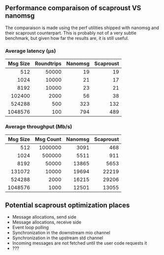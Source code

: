 ## Performance comparaison of scaproust VS nanomsg
The comparaison is made using the perf utilities shipped with nanomsg and their scaproust counterpart.
This is probably not of a very subtle benchmark, but given how far the results are, it is still useful.

### Average latency (µs)
| Msg Size | Roundtrips | Nanomsg | Scaproust |
| ---: | ---: | ---: | ---: |
| 512 | 50000 | 19 | 19 |
| 1024 | 10000 | 21 | 17 |
| 8192 | 10000 | 23 | 21 |
| 102400 | 2000 | 56 | 38 |
| 524288 | 500 | 323 | 132 |
| 1048576 | 100 | 794 | 489 |

### Average throughput (Mb/s)
| Msg Size | Msg Count | Nanomsg | Scaproust |
| ---: | ---: | ---: | ---: |
| 512 | 1000000 | 3091 | 468 |
| 1024 | 500000 | 5511 | 911 |
| 8192 | 50000 | 13865 | 5653 |
| 131072 | 10000 | 19694 | 22219 |
| 524288 | 2000 | 16215 | 29206 |
| 1048576 | 1000 | 12501 | 13055 |

## Potential scaproust optimization places
- Message allocations, send side
- Message allocations, receive side
- Event loop polling
- Synchronization in the downstream mio channel
- Synchronization in the upstream std channel
- Incoming messages are not fetched until the user code requests it
- ???
